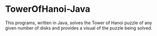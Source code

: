# TowerOfHanoi-Java

This programs, written in Java, solves the Tower of Hanoi puzzle of any given number of disks and provides a visual of the puzzle being solved.

